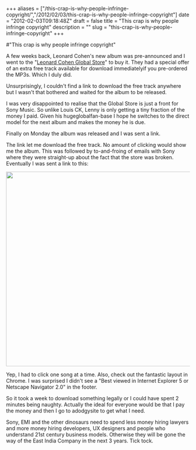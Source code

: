 +++
aliases = ["/this-crap-is-why-people-infringe-copyright/","/2012/02/03/this-crap-is-why-people-infringe-copyright"]
date = "2012-02-03T09:18:48Z"
draft = false
title = "This crap is why people infringe copyright"
description = ""
slug = "this-crap-is-why-people-infringe-copyright"
+++

#"This crap is why people infringe copyright"

A few weeks back, Leonard Cohen's new album was pre-announced and I went to the "<a href="http://www.myplaydirect.com/leonard-cohen/">Leonard Cohen Global Store</a>" to buy it. They had a special offer of an extra free track available for download immediatelyif you pre-ordered the MP3s. Which I duly did.

Unsurprisingly, I couldn't find a link to download the free track anywhere but I wasn't that bothered and waited for the album to be released.

I was very disappointed to realise that the Global Store is just a front for Sony Music. So unlike Louis CK, Lenny is only getting a tiny fraction of the money I paid. Given his hugeglobalfan-base I hope he switches to the direct model for the next album and makes the money he is due.

Finally on Monday the album was released and I was sent a link.

The link let me download the free track. No amount of clicking would show me the album. This was followed by to-and-froing of emails with Sony where they were straight-up about the fact that the store was broken. Eventually I was sent a link to this:

<a href="https://s3-eu-west-1.amazonaws.com/conoroneill.net/wp-content/uploads/2012/02/sonymusic.png"><img class="alignnone wp-image-549" title="sonymusic" src="https://s3-eu-west-1.amazonaws.com/conoroneill.net/wp-content/uploads/2012/02/sonymusic.png" alt="" width="673" height="532" /></a>

Yep, I had to click one song at a time. Also, check out the fantastic layout in Chrome. I was surprised I didn't see a "Best viewed in Internet Explorer 5 or Netscape Navigator 2.0" in the footer.

So it took a week to download something legally or I could have spent 2 minutes being naughty. Actually the ideal for everyone would be that I pay the money and then I go to adodgysite to get what I need.

Sony, EMI and the other dinosaurs need to spend less money hiring lawyers and more money hiring developers, UX designers and people who understand 21st century business models. Otherwise they will be gone the way of the East India Company in the next 3 years. Tick tock.

&nbsp;